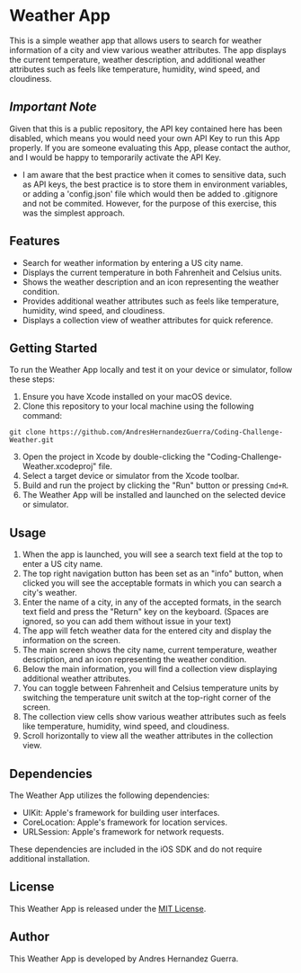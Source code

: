 # Weather App

This is a simple weather app that allows users to search for weather information of a city and view various weather attributes. The app displays the current temperature, weather description, and additional weather attributes such as feels like temperature, humidity, wind speed, and cloudiness.

## *Important Note*

Given that this is a public repository, the API key contained here has been disabled, which means you would need your own API Key to run this App properly. If you are someone evaluating this App, please contact the author, and I would be happy to temporarily activate the API Key.
- I am aware that the best practice when it comes to sensitive data, such as API keys, the best practice is to store them in environment variables, or adding a 'config.json' file which would then be added to .gitignore and not be commited. However, for the purpose of this exercise, this was the simplest approach.

## Features

- Search for weather information by entering a US city name.
- Displays the current temperature in both Fahrenheit and Celsius units.
- Shows the weather description and an icon representing the weather condition.
- Provides additional weather attributes such as feels like temperature, humidity, wind speed, and cloudiness.
- Displays a collection view of weather attributes for quick reference.

## Getting Started

To run the Weather App locally and test it on your device or simulator, follow these steps:

1. Ensure you have Xcode installed on your macOS device.
2. Clone this repository to your local machine using the following command:

```shell
git clone https://github.com/AndresHernandezGuerra/Coding-Challenge-Weather.git
```

3. Open the project in Xcode by double-clicking the "Coding-Challenge-Weather.xcodeproj" file.
4. Select a target device or simulator from the Xcode toolbar.
5. Build and run the project by clicking the "Run" button or pressing `Cmd+R`.
6. The Weather App will be installed and launched on the selected device or simulator.

## Usage

1. When the app is launched, you will see a search text field at the top to enter a US city name.
2. The top right navigation button has been set as an "info" button, when clicked you will see the acceptable formats in which you can search a city's weather.
3. Enter the name of a city, in any of the accepted formats, in the search text field and press the "Return" key on the keyboard. (Spaces are ignored, so you can add them without issue in your text)
4. The app will fetch weather data for the entered city and display the information on the screen.
5. The main screen shows the city name, current temperature, weather description, and an icon representing the weather condition.
6. Below the main information, you will find a collection view displaying additional weather attributes.
7. You can toggle between Fahrenheit and Celsius temperature units by switching the temperature unit switch at the top-right corner of the screen.
8. The collection view cells show various weather attributes such as feels like temperature, humidity, wind speed, and cloudiness.
9. Scroll horizontally to view all the weather attributes in the collection view.

## Dependencies

The Weather App utilizes the following dependencies:

- UIKit: Apple's framework for building user interfaces.
- CoreLocation: Apple's framework for location services.
- URLSession: Apple's framework for network requests.

These dependencies are included in the iOS SDK and do not require additional installation.

## License

This Weather App is released under the [MIT License](LICENSE).

## Author

This Weather App is developed by Andres Hernandez Guerra.
